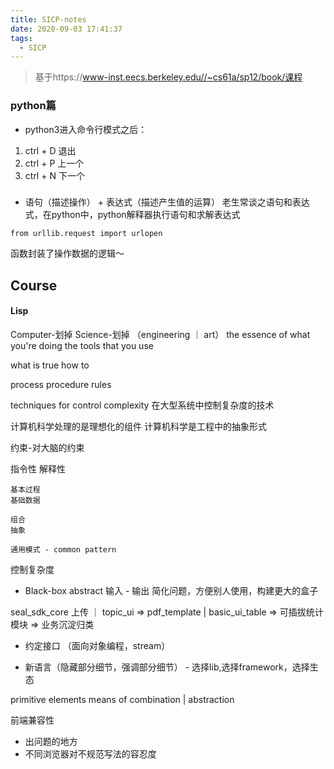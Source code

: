 ```yaml
---
title: SICP-notes
date: 2020-09-03 17:41:37
tags:
  - SICP
---
```


> 基于https://www-inst.eecs.berkeley.edu//~cs61a/sp12/book/课程

### python篇

- python3进入命令行模式之后：
1. ctrl + D 退出
2. ctrl + P 上一个
2. ctrl + N 下一个

###

- 语句（描述操作） + 表达式（描述产生值的运算）
老生常谈之语句和表达式，在python中，python解释器执行语句和求解表达式
```
from urllib.request import urlopen
```

函数封装了操作数据的逻辑～

## Course
#### Lisp
Computer-划掉 Science-划掉 （engineering ｜ art）
the essence of what you're doing 
the tools that you use

what is true
how to

process
procedure
rules

techniques for control complexity 在大型系统中控制复杂度的技术

计算机科学处理的是理想化的组件
计算机科学是工程中的抽象形式

约束-对大脑的约束

指令性
解释性

```
基本过程
基础数据

组合
抽象

通用模式 - common pattern
```


控制复杂度

- Black-box abstract
输入 - 输出
简化问题，方便别人使用，构建更大的盒子

seal_sdk_core
上传 ｜ topic_ui => pdf_template | basic_ui_table => 可插拔统计模块 => 业务沉淀归类

- 约定接口 （面向对象编程，stream）

- 新语言（隐藏部分细节，强调部分细节） - 选择lib,选择framework，选择生态


primitive elements
means of combination | abstraction

前端兼容性

- 出问题的地方
- 不同浏览器对不规范写法的容忍度